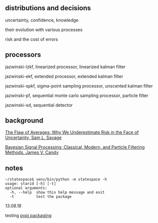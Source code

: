 
## distributions and decisions

uncertainty, confidence, knowledge

their evolution with various processes

risk and the cost of errors

## processors  

jazwinski-lzkf, linearized processor, linearized kalman filter

jazwinski-ekf, extended processor, extended kalman filter

jazwinski-spkf, sigma-point sampling processor, unscented kalman filter

jazwinski-pf, sequential monte carlo sampling processor, particle filter

jazwinski-sd, sequential detector

## background

[The Flaw of Averages: Why We Underestimate Risk in the Face of Uncertainty, Sam L. Savage](http://a.co/cDDBO9p)

[Bayesian Signal Processing: Classical, Modern, and Particle Filtering Methods, James V. Candy](http://a.co/gp4upXd)

## notes

    ~/statespace$ venv/bin/python -m statespace -h
    usage: starid [-h] [-t]
    optional arguments:
      -h, --help  show this help message and exit
      -t          test the package


*13.08.18*

testing [pypi packaging](https://test.pypi.org/project/statespace/) 

